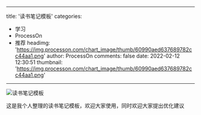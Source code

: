 
---
title: '读书笔记模板'
categories: 
 - 学习
 - ProcessOn
 - 推荐
headimg: 'https://img.processon.com/chart_image/thumb/60990aed637689782cc44aa1.png'
author: ProcessOn
comments: false
date: 2022-02-12 12:30:51
thumbnail: 'https://img.processon.com/chart_image/thumb/60990aed637689782cc44aa1.png'
---

<div>   
<img class="thumb" alt="读书笔记模板" src="https://img.processon.com/chart_image/thumb/60990aed637689782cc44aa1.png" referrerpolicy="no-referrer">
<p>这是我个人整理的读书笔记模板，欢迎大家使用，同时欢迎大家提出优化建议</p>  
</div>
            